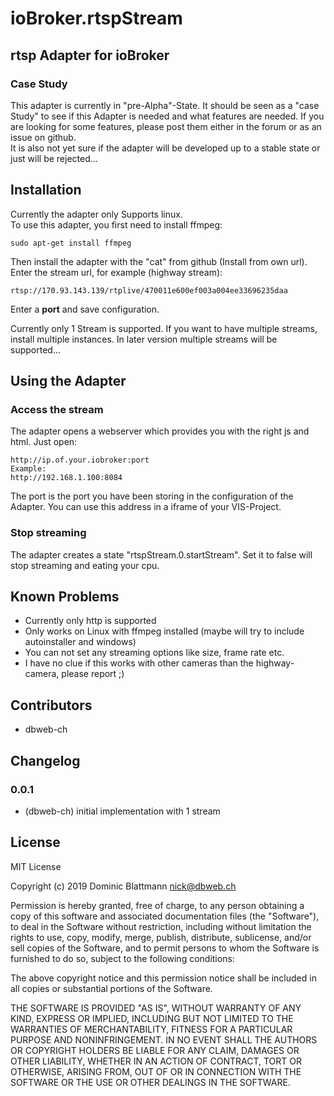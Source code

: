 # ioBroker.rtspStream

## rtsp Adapter for ioBroker

### Case Study
This adapter is currently in "pre-Alpha"-State. It should be seen as a "case Study" to see
if this Adapter is needed and what features are needed. If you are looking for some features, please post them either in the forum or as an issue on github.<br />
It is also not yet sure if the adapter will be developed up to a stable state or just will be rejected...
## Installation
Currently the adapter only Supports linux.<br />
To use this adapter, you first need to install ffmpeg:
```
sudo apt-get install ffmpeg
```

Then install the adapter with the "cat" from github (Install from own url).<br />
Enter the stream url, for example (highway stream):<br />
```
rtsp://170.93.143.139/rtplive/470011e600ef003a004ee33696235daa
```
Enter a **port** and save configuration.

Currently only 1 Stream is supported. If you want to have multiple streams, install multiple instances.
In later version multiple streams will be supported...

## Using the Adapter
### Access the stream
The adapter opens a webserver which provides you with the right js and html.
Just open:
```
http://ip.of.your.iobroker:port
Example:
http://192.168.1.100:8084
```
The port is the port you have been storing in the configuration of the Adapter.
You can use this address in a iframe of your VIS-Project.
### Stop streaming
The adapter creates a state "rtspStream.0.startStream". Set it to false will stop streaming and eating your cpu.
## Known Problems
* Currently only http is supported
* Only works on Linux with ffmpeg installed (maybe will try to include autoinstaller and windows)
* You can not set any streaming options like size, frame rate etc.
* I have no clue if this works with other cameras than the highway-camera, please report ;)

## Contributors
* dbweb-ch

## Changelog
### 0.0.1
* (dbweb-ch) initial implementation with 1 stream

## License
MIT License

Copyright (c) 2019 Dominic Blattmann <nick@dbweb.ch>

Permission is hereby granted, free of charge, to any person obtaining a copy
of this software and associated documentation files (the "Software"), to deal
in the Software without restriction, including without limitation the rights
to use, copy, modify, merge, publish, distribute, sublicense, and/or sell
copies of the Software, and to permit persons to whom the Software is
furnished to do so, subject to the following conditions:

The above copyright notice and this permission notice shall be included in all
copies or substantial portions of the Software.

THE SOFTWARE IS PROVIDED "AS IS", WITHOUT WARRANTY OF ANY KIND, EXPRESS OR
IMPLIED, INCLUDING BUT NOT LIMITED TO THE WARRANTIES OF MERCHANTABILITY,
FITNESS FOR A PARTICULAR PURPOSE AND NONINFRINGEMENT. IN NO EVENT SHALL THE
AUTHORS OR COPYRIGHT HOLDERS BE LIABLE FOR ANY CLAIM, DAMAGES OR OTHER
LIABILITY, WHETHER IN AN ACTION OF CONTRACT, TORT OR OTHERWISE, ARISING FROM,
OUT OF OR IN CONNECTION WITH THE SOFTWARE OR THE USE OR OTHER DEALINGS IN THE
SOFTWARE.